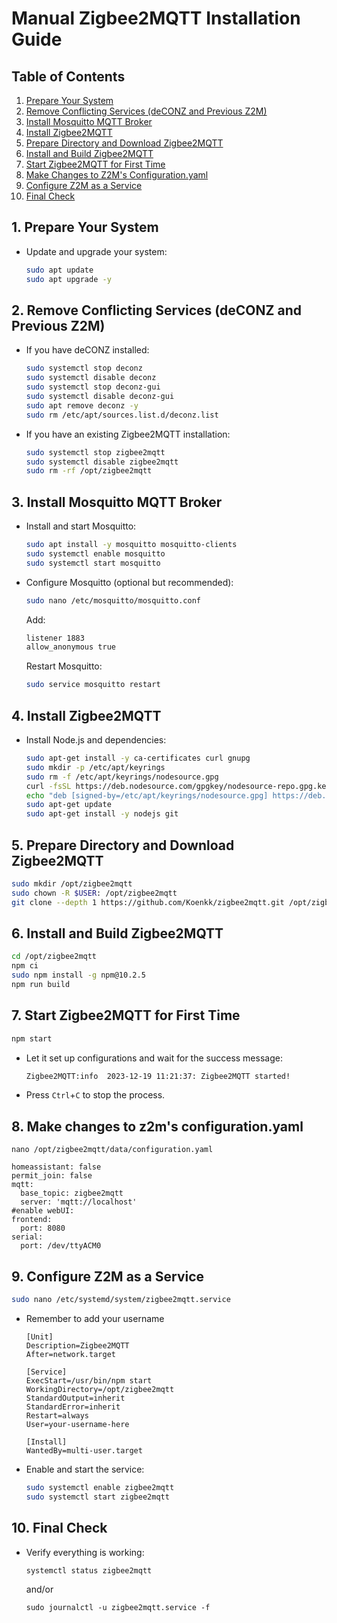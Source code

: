 # Manual Zigbee2MQTT Installation Guide

## Table of Contents
1. [Prepare Your System](#1-prepare-your-system)
2. [Remove Conflicting Services (deCONZ and Previous Z2M)](#2-remove-conflicting-services-deconz-and-previous-z2m)
3. [Install Mosquitto MQTT Broker](#3-install-mosquitto-mqtt-broker)
4. [Install Zigbee2MQTT](#4-install-zigbee2mqtt)
5. [Prepare Directory and Download Zigbee2MQTT](#5-prepare-directory-and-download-zigbee2mqtt)
6. [Install and Build Zigbee2MQTT](#6-install-and-build-zigbee2mqtt)
7. [Start Zigbee2MQTT for First Time](#7-start-zigbee2mqtt-for-first-time)
8. [Make Changes to Z2M's Configuration.yaml](#8-make-changes-to-z2ms-configurationyaml)
9. [Configure Z2M as a Service](#9-configure-z2m-as-a-service)
10. [Final Check](#10-final-check)

## 1. Prepare Your System
- Update and upgrade your system:
  ```bash
  sudo apt update
  sudo apt upgrade -y
  ```

## 2. Remove Conflicting Services (deCONZ and Previous Z2M)
- If you have deCONZ installed:
  ```bash
  sudo systemctl stop deconz
  sudo systemctl disable deconz
  sudo systemctl stop deconz-gui
  sudo systemctl disable deconz-gui
  sudo apt remove deconz -y
  sudo rm /etc/apt/sources.list.d/deconz.list
  ```
- If you have an existing Zigbee2MQTT installation:
  ```bash
  sudo systemctl stop zigbee2mqtt
  sudo systemctl disable zigbee2mqtt
  sudo rm -rf /opt/zigbee2mqtt
  ```

## 3. Install Mosquitto MQTT Broker
- Install and start Mosquitto:
  ```bash
  sudo apt install -y mosquitto mosquitto-clients
  sudo systemctl enable mosquitto
  sudo systemctl start mosquitto
  ```
- Configure Mosquitto (optional but recommended):
  ```bash
  sudo nano /etc/mosquitto/mosquitto.conf
  ```
  Add:
  ```bash
  listener 1883
  allow_anonymous true
  ```
  Restart Mosquitto:
  ```bash
  sudo service mosquitto restart
  ```

## 4. Install Zigbee2MQTT
- Install Node.js and dependencies:
  ```bash
  sudo apt-get install -y ca-certificates curl gnupg
  sudo mkdir -p /etc/apt/keyrings
  sudo rm -f /etc/apt/keyrings/nodesource.gpg
  curl -fsSL https://deb.nodesource.com/gpgkey/nodesource-repo.gpg.key | sudo gpg --dearmor -o /etc/apt/keyrings/nodesource.gpg
  echo "deb [signed-by=/etc/apt/keyrings/nodesource.gpg] https://deb.nodesource.com/node_20.x nodistro main" | sudo tee /etc/apt/sources.list.d/nodesource.list
  sudo apt-get update
  sudo apt-get install -y nodejs git
  ```

## 5. Prepare Directory and Download Zigbee2MQTT
  ```bash
  sudo mkdir /opt/zigbee2mqtt
  sudo chown -R $USER: /opt/zigbee2mqtt
  git clone --depth 1 https://github.com/Koenkk/zigbee2mqtt.git /opt/zigbee2mqtt
  ```
  
## 6. Install and Build Zigbee2MQTT
  ```bash
  cd /opt/zigbee2mqtt
  npm ci
  sudo npm install -g npm@10.2.5
  npm run build
  ```

## 7. Start Zigbee2MQTT for First Time
  ```bash
  npm start
  ```
- Let it set up configurations and wait for the success message:
  ```bash
  Zigbee2MQTT:info  2023-12-19 11:21:37: Zigbee2MQTT started!
  ```
- Press `Ctrl`+`C` to stop the process.

## 8. Make changes to z2m's configuration.yaml
  ```
  nano /opt/zigbee2mqtt/data/configuration.yaml
  ```
  ~~~
  homeassistant: false
  permit_join: false
  mqtt:
    base_topic: zigbee2mqtt
    server: 'mqtt://localhost'
  #enable webUI:
  frontend:
    port: 8080
  serial:
    port: /dev/ttyACM0
  ~~~

## 9. Configure Z2M as a Service
  ```bash
  sudo nano /etc/systemd/system/zigbee2mqtt.service
  ```
- Remember to add your username
  ```
  [Unit]
  Description=Zigbee2MQTT
  After=network.target
  
  [Service]
  ExecStart=/usr/bin/npm start
  WorkingDirectory=/opt/zigbee2mqtt
  StandardOutput=inherit
  StandardError=inherit
  Restart=always
  User=your-username-here
  
  [Install]
  WantedBy=multi-user.target
  ```
- Enable and start the service:
  ```bash
  sudo systemctl enable zigbee2mqtt
  sudo systemctl start zigbee2mqtt
  ```

## 10. Final Check
- Verify everything is working:
  ```
  systemctl status zigbee2mqtt
  ```
  and/or
  ```
  sudo journalctl -u zigbee2mqtt.service -f
  ```
